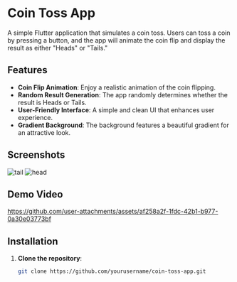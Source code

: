 # Coin Toss App

A simple Flutter application that simulates a coin toss. Users can toss a coin by pressing a button, and the app will animate the coin flip and display the result as either "Heads" or "Tails."

## Features

- **Coin Flip Animation**: Enjoy a realistic animation of the coin flipping.
- **Random Result Generation**: The app randomly determines whether the result is Heads or Tails.
- **User-Friendly Interface**: A simple and clean UI that enhances user experience.
- **Gradient Background**: The background features a beautiful gradient for an attractive look.

## Screenshots
![tail](https://github.com/user-attachments/assets/c02ff841-e3a9-48e3-9454-e359772ad284)
![head](https://github.com/user-attachments/assets/73c29171-9814-4c66-873c-9db89030c9c6)

## Demo Video 


https://github.com/user-attachments/assets/af258a2f-1fdc-42b1-b977-0a30e03773bf


## Installation

1. **Clone the repository**:
   ```bash
   git clone https://github.com/yourusername/coin-toss-app.git
